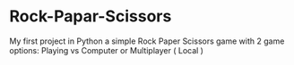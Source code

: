 # Rock-Papar-Scissors
My first project in Python a simple Rock Paper Scissors game with 2 game options: Playing vs Computer or Multiplayer ( Local )
